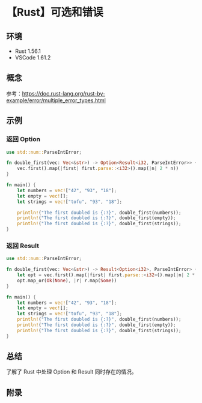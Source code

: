 # 【Rust】可选和错误

## 环境

- Rust 1.56.1
- VSCode 1.61.2

## 概念

参考：<https://doc.rust-lang.org/rust-by-example/error/multiple_error_types.html>  

## 示例

### 返回 Option

```rust
use std::num::ParseIntError;

fn double_first(vec: Vec<&str>) -> Option<Result<i32, ParseIntError>> {
    vec.first().map(|first| first.parse::<i32>().map(|n| 2 * n))
}

fn main() {
    let numbers = vec!["42", "93", "18"];
    let empty = vec![];
    let strings = vec!["tofu", "93", "18"];

    println!("The first doubled is {:?}", double_first(numbers));
    println!("The first doubled is {:?}", double_first(empty));
    println!("The first doubled is {:?}", double_first(strings));
}
```

### 返回 Result

```rust
use std::num::ParseIntError;

fn double_first(vec: Vec<&str>) -> Result<Option<i32>, ParseIntError> {
    let opt = vec.first().map(|first| first.parse::<i32>().map(|n| 2 * n));
    opt.map_or(Ok(None), |r| r.map(Some))
}

fn main() {
    let numbers = vec!["42", "93", "18"];
    let empty = vec![];
    let strings = vec!["tofu", "93", "18"];
    println!("The first doubled is {:?}", double_first(numbers));
    println!("The first doubled is {:?}", double_first(empty));
    println!("The first doubled is {:?}", double_first(strings));
}
```

## 总结

了解了 Rust 中处理 Option 和 Result 同时存在的情况。

## 附录
